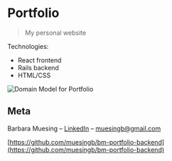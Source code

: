# Portfolio
> My personal website

Technologies:
<ul>
  <li />React frontend
  <li />Rails backend
  <li />HTML/CSS
</ul>

![Domain Model for Portfolio](https://i.imgur.com/RJEDjrn.png)

## Meta

Barbara Muesing – [LinkedIn](https://www.linkedin.com/in/barbara-muesing) – muesingb@gmail.com

[https://github.com/muesingb/bm-portfolio-backend](https://github.com/muesingb/bm-portfolio-backend)
